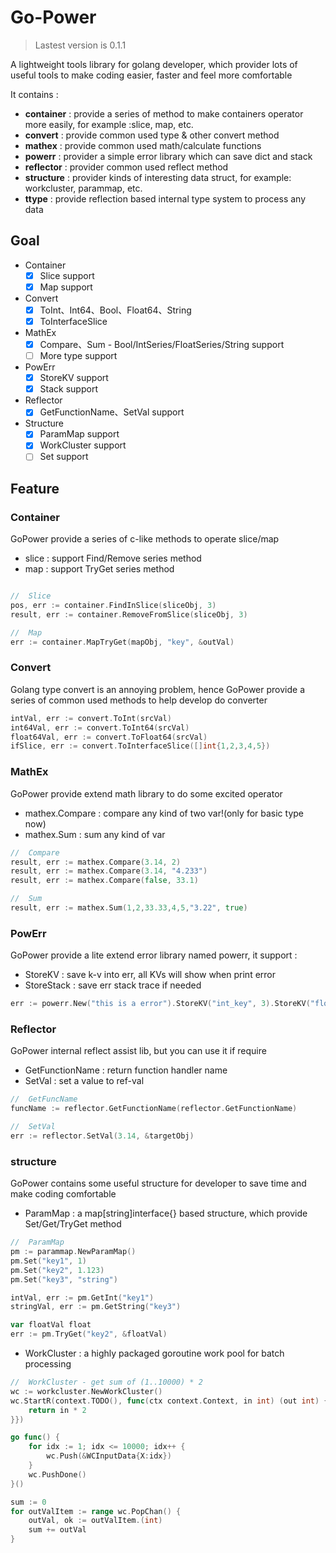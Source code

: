 Go-Power
===

> Lastest version is 0.1.1

A lightweight tools library for golang developer, which provider lots of useful tools to make coding easier, faster and feel more comfortable

It contains :
- **container** : provide a series of method to make containers operator more easily, for example :slice, map, etc.
- **convert** : provide common used type & other convert method
- **mathex** : provide common used math/calculate functions
- **powerr** : provider a simple error library which can save dict and stack
- **reflector** : provider common used reflect method
- **structure** : provider kinds of interesting data struct, for example: workcluster, parammap, etc.
- **ttype** : provide reflection based internal type system to process any data

## Goal

- Container
    - [x] Slice support
    - [x] Map support
- Convert
    - [x] ToInt、Int64、Bool、Float64、String
    - [x] ToInterfaceSlice
- MathEx
    - [x] Compare、Sum - Bool/IntSeries/FloatSeries/String support
    - [ ] More type support
- PowErr
    - [x] StoreKV support
    - [x] Stack support
- Reflector
    - [x] GetFunctionName、SetVal support
- Structure
    - [x] ParamMap support
    - [x] WorkCluster support
    - [ ] Set support

## Feature

### Container

GoPower provide a series of c-like methods to operate slice/map

- slice : support Find/Remove series method
- map : support TryGet series method

```go

//  Slice
pos, err := container.FindInSlice(sliceObj, 3)
result, err := container.RemoveFromSlice(sliceObj, 3)

//  Map
err := container.MapTryGet(mapObj, "key", &outVal)

```

### Convert

Golang type convert is an annoying problem, hence GoPower provide a series of common used methods to help develop do converter

```go
intVal, err := convert.ToInt(srcVal)
int64Val, err := convert.ToInt64(srcVal)
float64Val, err := convert.ToFloat64(srcVal)
ifSlice, err := convert.ToInterfaceSlice([]int{1,2,3,4,5})
```

### MathEx

GoPower provide extend math library to do some excited operator

- mathex.Compare : compare any kind of two var!(only for basic type now)
- mathex.Sum : sum any kind of var

```go
//  Compare
result, err := mathex.Compare(3.14, 2)
result, err := mathex.Compare(3.14, "4.233")
result, err := mathex.Compare(false, 33.1)

//  Sum
result, err := mathex.Sum(1,2,33.33,4,5,"3.22", true)
```

### PowErr

GoPower provide a lite extend error library named powerr, it support :

- StoreKV : save k-v into err, all KVs will show when print error
- StoreStack : save err stack trace if needed

```go
err := powerr.New("this is a error").StoreKV("int_key", 3).StoreKV("float_key",3.14).StoreStack()
```

### Reflector

GoPower internal reflect assist lib, but you can use it if require

- GetFunctionName : return function handler name
- SetVal : set a value to ref-val

```go
//  GetFuncName
funcName := reflector.GetFunctionName(reflector.GetFunctionName)

//  SetVal
err := reflector.SetVal(3.14, &targetObj)
```

### structure

GoPower contains some useful structure for developer to save time and make coding comfortable

- ParamMap : a map[string]interface{} based structure, which provide Set/Get/TryGet method

```go
//  ParamMap
pm := parammap.NewParamMap()
pm.Set("key1", 1)
pm.Set("key2", 1.123)
pm.Set("key3", "string")

intVal, err := pm.GetInt("key1")
stringVal, err := pm.GetString("key3")

var floatVal float
err := pm.TryGet("key2", &floatVal)

```

- WorkCluster : a highly packaged goroutine work pool for batch processing

```go
//  WorkCluster - get sum of (1..10000) * 2
wc := workcluster.NewWorkCluster()
wc.StartR(context.TODO(), func(ctx context.Context, in int) (out int) {
	return in * 2
}})

go func() {
	for idx := 1; idx <= 10000; idx++ {
		wc.Push(&WCInputData{X:idx})
	}
    wc.PushDone()
}()

sum := 0
for outValItem := range wc.PopChan() {
	outVal, ok := outValItem.(int)
	sum += outVal
}
```